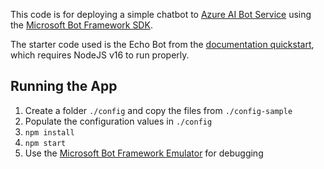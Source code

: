 This code is for deploying a simple chatbot to [Azure AI Bot Service](https://azure.microsoft.com/en-us/products/ai-services/ai-bot-service) using the [Microsoft Bot Framework SDK](https://learn.microsoft.com/en-us/azure/bot-service/index-bf-sdk?view=azure-bot-service-4.0).

The starter code used is the Echo Bot from the [documentation quickstart](https://learn.microsoft.com/en-us/azure/bot-service/bot-service-quickstart-create-bot?view=azure-bot-service-4.0&tabs=javascript%2Cvs), which requires NodeJS v16 to run properly.

## Running the App
1. Create a folder `./config` and copy the files from `./config-sample`
2. Populate the configuration values in `./config`
3. `npm install`
4. `npm start`
5. Use the [Microsoft Bot Framework Emulator](https://learn.microsoft.com/en-us/azure/bot-service/bot-service-debug-emulator?view=azure-bot-service-4.0&tabs=javascript) for debugging
